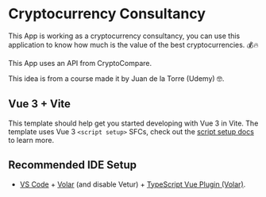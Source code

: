 # Cryptocurrency Consultancy

This App is working as a cryptocurrency consultancy, you can use this application to know how much is the value of the best cryptocurrencies. 💰️🔥

This App uses an API from CryptoCompare.

This idea is from a course made it by Juan de la Torre (Udemy) 🤓.

## Vue 3 + Vite

This template should help get you started developing with Vue 3 in Vite. The template uses Vue 3 `<script setup>` SFCs, check out the [script setup docs](https://v3.vuejs.org/api/sfc-script-setup.html#sfc-script-setup) to learn more.

## Recommended IDE Setup

- [VS Code](https://code.visualstudio.com/) + [Volar](https://marketplace.visualstudio.com/items?itemName=Vue.volar) (and disable Vetur) + [TypeScript Vue Plugin (Volar)](https://marketplace.visualstudio.com/items?itemName=Vue.vscode-typescript-vue-plugin).
